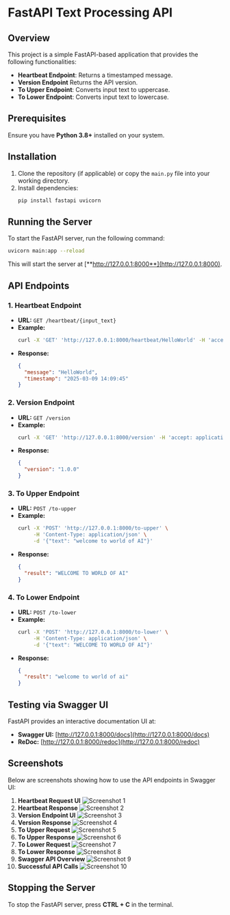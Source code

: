 # FastAPI Text Processing API

## Overview

This project is a simple FastAPI-based application that provides the following functionalities:

- **Heartbeat Endpoint**: Returns a timestamped message.
- **Version Endpoint** Returns the API version.
- **To Upper Endpoint**: Converts input text to uppercase.
- **To Lower Endpoint**: Converts input text to lowercase.

## Prerequisites

Ensure you have **Python 3.8+** installed on your system.

## Installation

1. Clone the repository (if applicable) or copy the `main.py` file into your working directory.
2. Install dependencies:
   ```bash
   pip install fastapi uvicorn
   ```

## Running the Server

To start the FastAPI server, run the following command:

```bash
uvicorn main:app --reload
```

This will start the server at [**http://127.0.0.1:8000**](http://127.0.0.1:8000).

## API Endpoints

### 1. Heartbeat Endpoint

- **URL:** `GET /heartbeat/{input_text}`
- **Example:**
  ```bash
  curl -X 'GET' 'http://127.0.0.1:8000/heartbeat/HelloWorld' -H 'accept: application/json'
  ```
- **Response:**
  ```json
  {
    "message": "HelloWorld",
    "timestamp": "2025-03-09 14:09:45"
  }
  ```

### 2. Version Endpoint

- **URL:** `GET /version`
- **Example:**
  ```bash
  curl -X 'GET' 'http://127.0.0.1:8000/version' -H 'accept: application/json'
  ```
- **Response:**
  ```json
  {
    "version": "1.0.0"
  }
  ```

### 3. To Upper Endpoint

- **URL:** `POST /to-upper`
- **Example:**
  ```bash
  curl -X 'POST' 'http://127.0.0.1:8000/to-upper' \
       -H 'Content-Type: application/json' \
       -d '{"text": "welcome to world of AI"}'
  ```
- **Response:**
  ```json
  {
    "result": "WELCOME TO WORLD OF AI"
  }
  ```

### 4. To Lower Endpoint

- **URL:** `POST /to-lower`
- **Example:**
  ```bash
  curl -X 'POST' 'http://127.0.0.1:8000/to-lower' \
       -H 'Content-Type: application/json' \
       -d '{"text": "WELCOME TO WORLD OF AI"}'
  ```
- **Response:**
  ```json
  {
    "result": "welcome to world of ai"
  }
  ```

## Testing via Swagger UI

FastAPI provides an interactive documentation UI at:

- **Swagger UI:** [http://127.0.0.1:8000/docs](http://127.0.0.1:8000/docs)
- **ReDoc:** [http://127.0.0.1:8000/redoc](http://127.0.0.1:8000/redoc)

## Screenshots

Below are screenshots showing how to use the API endpoints in Swagger UI:

1. **Heartbeat Request UI**  ![Screenshot 1](https://github.com/shanmukha66/String_HeartBeat_FastAPI/tree/main/Images/1.png)
2. **Heartbeat Response**  ![Screenshot 2](images/2.png)
3. **Version Endpoint UI**  ![Screenshot 3](images/3.png)
4. **Version Response**  ![Screenshot 4](images/4.png)
5. **To Upper Request**  ![Screenshot 5](images/5.png)
6. **To Upper Response**  ![Screenshot 6](images/6.png)
7. **To Lower Request**  ![Screenshot 7](images/7.png)
8. **To Lower Response**  ![Screenshot 8](images/8.png)
9. **Swagger API Overview**  ![Screenshot 9](images/9.png)
10. **Successful API Calls**  ![Screenshot 10](images/10.png)


## Stopping the Server

To stop the FastAPI server, press **CTRL + C** in the terminal.


